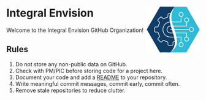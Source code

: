 # Integral Envision <a href='https://github.com/IntegralEnvision'><img src='logo.png' align="right" height="120" /></a>

Welcome to the Integral Envision GitHub Organization!

## Rules

1. Do not store any non-public data on GitHub.
1. Check with PM/PIC before storing code for a project here.
1. Document your code and add a [README](https://docs.github.com/en/repositories/managing-your-repositorys-settings-and-features/customizing-your-repository/about-readmes) to your repository.
1. Write meaningful commit messages, commit early, commit often.
1. Remove stale repositories to reduce clutter.
